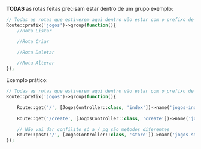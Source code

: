 **TODAS** as rotas feitas precisam estar dentro de um grupo exemplo:

```php
// Todas as rotas que estiverem aqui dentro vão estar com o prefixo de jogos
Route::prefix('jogos')->group(function(){
	//Rota Listar

	//Rota Criar

	//Rota Deletar

	//Rota Alterar
});
```

Exemplo prático:
```php
// Todas as rotas que estiverem aqui dentro vão estar com o prefixo de jogos
Route::prefix('jogos')->group(function(){

    Route::get('/', [JogosController::class, 'index'])->name('jogos-index');
  
    Route::get('/create', [JogosController::class, 'create'])->name('jogos-create');

    // Não vai dar confilito só a / pq são metodos diferentes
    Route::post('/', [JogosController::class, 'store'])->name('jogos-store');
});
```